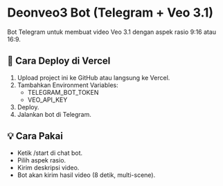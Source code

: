 # Deonveo3 Bot (Telegram + Veo 3.1)

Bot Telegram untuk membuat video Veo 3.1 dengan aspek rasio 9:16 atau 16:9.

## 🚀 Cara Deploy di Vercel

1. Upload project ini ke GitHub atau langsung ke Vercel.
2. Tambahkan Environment Variables:
   - TELEGRAM_BOT_TOKEN
   - VEO_API_KEY
3. Deploy.
4. Jalankan bot di Telegram.

## 💡 Cara Pakai
- Ketik /start di chat bot.
- Pilih aspek rasio.
- Kirim deskripsi video.
- Bot akan kirim hasil video (8 detik, multi-scene).
